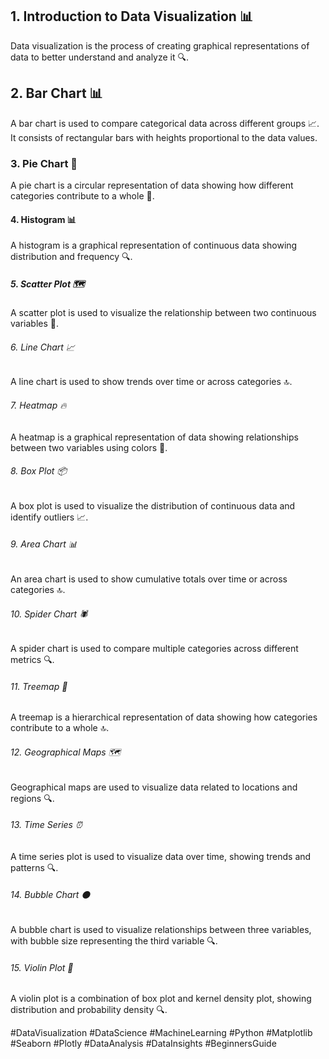 ## 1. Introduction to Data Visualization 📊
Data visualization is the process of creating graphical representations of data to better understand and analyze it 🔍.

## 2. Bar Chart 📊
A bar chart is used to compare categorical data across different groups 📈. It consists of rectangular bars with heights proportional to the data values.

### 3. Pie Chart 🥧
A pie chart is a circular representation of data showing how different categories contribute to a whole 🤝.

#### 4. Histogram 📊
A histogram is a graphical representation of continuous data showing distribution and frequency 🔍.

##### 5. Scatter Plot 🗺
A scatter plot is used to visualize the relationship between two continuous variables 🔗.

###### 6. Line Chart 📈
A line chart is used to show trends over time or across categories 🔝.

###### 7. Heatmap 🔥
A heatmap is a graphical representation of data showing relationships between two variables using colors 🔴.

###### 8. Box Plot 📦
A box plot is used to visualize the distribution of continuous data and identify outliers 📈.

###### 9. Area Chart 📊
An area chart is used to show cumulative totals over time or across categories 🔝.

###### 10. Spider Chart 🕷
A spider chart is used to compare multiple categories across different metrics 🔍.

###### 11. Treemap 🌳
A treemap is a hierarchical representation of data showing how categories contribute to a whole 🔝.

###### 12. Geographical Maps 🗺
Geographical maps are used to visualize data related to locations and regions 🔍.

###### 13. Time Series ⏰
A time series plot is used to visualize data over time, showing trends and patterns 🔍.

###### 14. Bubble Chart ⚫
A bubble chart is used to visualize relationships between three variables, with bubble size representing the third variable 🔍.

###### 15. Violin Plot 🎸
A violin plot is a combination of box plot and kernel density plot, showing distribution and probability density 🔍.

#DataVisualization #DataScience #MachineLearning #Python #Matplotlib #Seaborn #Plotly #DataAnalysis #DataInsights #BeginnersGuide
